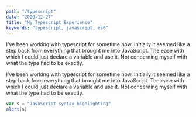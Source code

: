 ```yaml
---
path: "/typescript"
date: "2020-12-27"
title: "My Typescript Experience"
keywords: "typescript, javascript, es6"
---
```


I've been working with typescript for sometime now. Initially it seemed like a step back from everything that brought me into JavaScript. The ease with which I could just declare a variable and use it. Not concerning myself with what the type had to be exactly.

I've been working with typescript for sometime now. Initially it seemed like a step back from everything that brought me into JavaScript. The ease with which I could just declare a variable and use it. Not concerning myself with what the type had to be exactly.

```javascript
var s = "JavaScript syntax highlighting"
alert(s)
```
